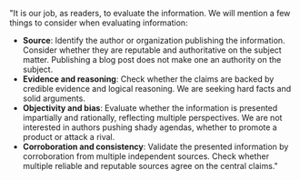 "It is our job, as readers, to evaluate the information. We will mention a few things to consider when evaluating information:

- **Source**: Identify the author or organization publishing the information. Consider whether they are reputable and authoritative on the subject matter. Publishing a blog post does not make one an authority on the subject.
- **Evidence and reasoning**: Check whether the claims are backed by credible evidence and logical reasoning. We are seeking hard facts and solid arguments.
- **Objectivity and bias**: Evaluate whether the information is presented impartially and rationally, reflecting multiple perspectives. We are not interested in authors pushing shady agendas, whether to promote a product or attack a rival.
- **Corroboration and consistency**: Validate the presented information by corroboration from multiple independent sources. Check whether multiple reliable and reputable sources agree on the central claims." 